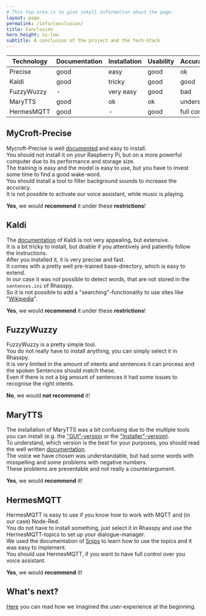 ```yaml
---
# This top area is to give jekyll information about the page.
layout: page
permalink: /info/conclusion/
title: Conclusion
hero_height: is-low
subtitle: A conclusion of the project and the Tech-Stack
---
```



| Technology 	| Documentation 	| Installation 	| Usability 	| Accuracy/Usefulness 	| Recommendation   	|
|------------	|---------------	|--------------	|-----------	|---------------------	|------------------	|
| Precise    	| good          	| easy         	| good      	| ok                  	| yes (restricted) 	|
| Kaldi      	| good          	| tricky       	| good      	| good                	| yes (restricted) 	|
| FuzzyWuzzy 	| -             	| very easy    	| good      	| bad                 	| no               	|
| MaryTTS    	| good          	| ok           	| ok        	| understandable      	| yes              	|
| HermesMQTT 	| good          	| -            	| good      	| full control        	| yes              	|


## MyCroft-Precise

Mycroft-Precise is well [documented](https://mycroft-ai.gitbook.io/docs/mycroft-technologies/precise) and easy to install.  
You should not install it on your Raspberry Pi, but on a more powerful computer due to its performance and storage size.  
The training is easy and the model is easy to use, but you have to invest some time to find a good wake-word.  
You should install a tool to filter background sounds to increase the accuracy.  
It is not possible to activate our voice assistant, while music is playing.  
  
**Yes**, we would **recommend** it under these **restrictions**!

## Kaldi

The [documentation](https://kaldi-asr.org/doc/) of Kaldi is not very appealing, but extensive.  
It is a bit tricky to install, but doable if you attentively and patiently follow the instructions.  
After you installed it, it is very precise and fast.  
It comes with a pretty well pre-trained base-directory, which is easy to extend.   
In our case it was not possible to detect words, that are not stored in the `sentences.ini` of Rhasspy.  
So it is not possible to add a "searching"-functionality to use sites like "[Wikipedia](https://www.wikipedia.de/)".

**Yes**, we would **recommend** it under these **restrictions**!

## FuzzyWuzzy

FuzzyWuzzy is a pretty simple tool.  
You do not really have to install anything, you can simply select it in Rhasspy.  
It is very limited in the amount of intents and sentences it can process and the spoken Sentences should match these.  
Even if there is not a big amount of sentences it had some issues to recognise the right intents.  

**No**, we would **not recommend** it!

## MaryTTS

The installation of MaryTTS was a bit confusing due to the multiple tools you can install (e.g. the  ["GUI"-version](https://github.com/marytts/marytts) or the ["Installer"-version](https://github.com/marytts/marytts-installer)).  
To understand, which version is the best for your purposes, you should read the well written [documentation](http://mary.dfki.de/).  
The voice we have chosen was understandable, but had some words with misspelling and some problems with negative numbers.  
These problems are preventable and not really a counterargument.  

**Yes**, we would **recommend** it!

## HermesMQTT

HermesMQTT is easy to use if you know how to work with MQTT and (in our case) Node-Red.  
You do not have to install something, just select it in Rhasspy and use the HermesMQTT-topics to set up your dialogue-manager.  
We used the documentation of [Snips](https://docs.snips.ai/reference/hermes) to learn how to use the topics and it was easy to implement.  
You should use HermesMQTT, if you want to have full control over you voice assistant.  

**Yes**, we would **recommend** it!

## What's next?

[Here](./user-experience.md) you can read how we imagined the user-experience at the beginning.